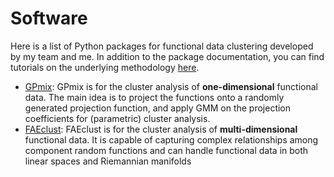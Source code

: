 # Software

Here is a list of Python packages for functional data clustering developed by my team and me. In addition to the package documentation, you can find tutorials on the underlying methodology <a href="https://www.scss.tcd.ie/mimi.zhang/Tutorial.html" target="_blank">here</a>.
<ul>
	<li><a href="https://github.com/EAkeweje/GPmix" target="_blank">GPmix</a>: GPmix is for the cluster analysis of <strong>one-dimensional</strong> functional data. The main idea is to project the functions onto a randomly generated projection function, and apply GMM on the projection coefficients for (parametric) cluster analysis. </li>
	<li><a href="https://github.com/samuelveersingh/FAE" target="_blank">FAEclust</a>: FAEclust is for the cluster analysis of <strong>multi-dimensional</strong> functional data. It is capable of capturing complex relationships among component random functions and can handle functional data in both linear spaces and Riemannian manifolds </li>
</ul>



